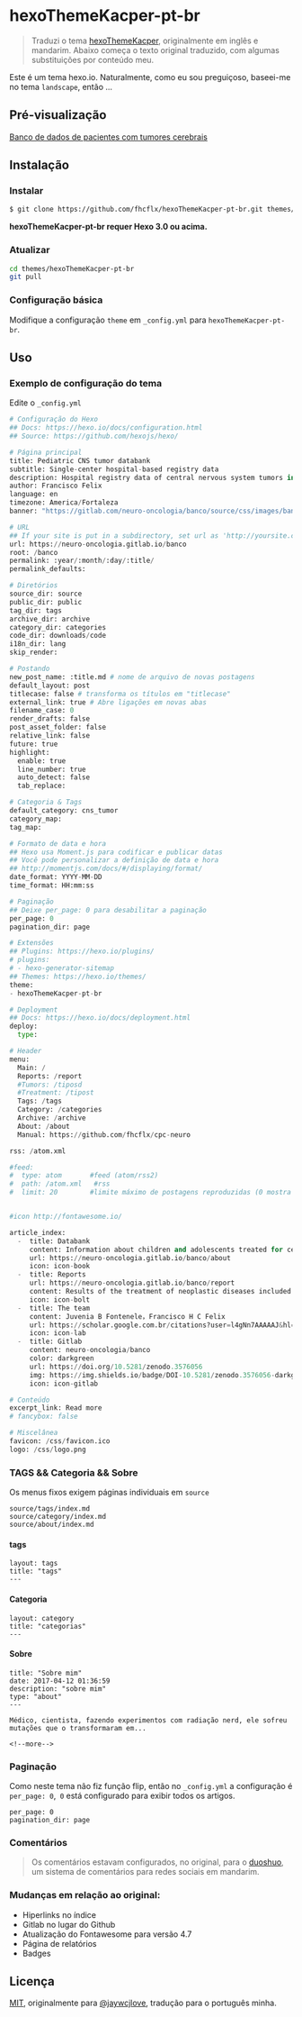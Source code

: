 # hexoThemeKacper-pt-br

> Traduzi o tema [hexoThemeKacper](https://github.com/jaywcjlove/hexoThemeKacper), originalmente em inglês e mandarim. Abaixo começa o texto original traduzido, com algumas substituições por conteúdo meu.

Este é um tema hexo.io. Naturalmente, como eu sou  preguiçoso, baseei-me no tema `landscape`, então ...

## Pré-visualização

[Banco de dados de pacientes com tumores cerebrais](https://neuro-oncologia.gitlab.io/banco/)

## Instalação

### Instalar

``` bash
$ git clone https://github.com/fhcflx/hexoThemeKacper-pt-br.git themes/hexoThemeKacper-pt-br
```

**hexoThemeKacper-pt-br requer Hexo 3.0 ou acima.**


### Atualizar

``` bash
cd themes/hexoThemeKacper-pt-br
git pull
```

### Configuração básica

Modifique a configuração `theme` em `_config.yml` para `hexoThemeKacper-pt-br`.

## Uso

### Exemplo de configuração do tema

Edite o `_config.yml`

```python
# Configuração do Hexo
## Docs: https://hexo.io/docs/configuration.html
## Source: https://github.com/hexojs/hexo/

# Página principal
title: Pediatric CNS tumor databank
subtitle: Single-center hospital-based registry data
description: Hospital registry data of central nervous system tumors in children and adolescents
author: Francisco Felix
language: en
timezone: America/Fortaleza
banner: "https://gitlab.com/neuro-oncologia/banco/source/css/images/banner.jpg"

# URL
## If your site is put in a subdirectory, set url as 'http://yoursite.com/child' and root as '/child/'
url: https://neuro-oncologia.gitlab.io/banco
root: /banco
permalink: :year/:month/:day/:title/
permalink_defaults:

# Diretórios
source_dir: source
public_dir: public
tag_dir: tags
archive_dir: archive
category_dir: categories
code_dir: downloads/code
i18n_dir: lang
skip_render:

# Postando
new_post_name: :title.md # nome de arquivo de novas postagens
default_layout: post
titlecase: false # transforma os títulos em "titlecase"
external_link: true # Abre ligações em novas abas
filename_case: 0
render_drafts: false
post_asset_folder: false
relative_link: false
future: true
highlight:
  enable: true
  line_number: true
  auto_detect: false
  tab_replace:

# Categoria & Tags
default_category: cns_tumor
category_map:
tag_map:

# Formato de data e hora
## Hexo usa Moment.js para codificar e publicar datas
## Você pode personalizar a definição de data e hora
## http://momentjs.com/docs/#/displaying/format/
date_format: YYYY-MM-DD
time_format: HH:mm:ss

# Paginação
## Deixe per_page: 0 para desabilitar a paginação
per_page: 0
pagination_dir: page

# Extensões
## Plugins: https://hexo.io/plugins/
# plugins:
# - hexo-generator-sitemap
## Themes: https://hexo.io/themes/
theme:
- hexoThemeKacper-pt-br

# Deployment
## Docs: https://hexo.io/docs/deployment.html
deploy:
  type:

# Header
menu:
  Main: /
  Reports: /report
  #Tumors: /tiposd
  #Treatment: /tipost
  Tags: /tags
  Category: /categories
  Archive: /archive
  About: /about
  Manual: https://github.com/fhcflx/cpc-neuro

rss: /atom.xml

#feed:
#  type: atom       #feed (atom/rss2)
#  path: /atom.xml   #rss
#  limit: 20        #limite máximo de postagens reproduzidas (0 mostra todas)


#icon http://fontawesome.io/

article_index:
  -  title: Databank
     content: Information about children and adolescents treated for central nervous system tumors in a specialized center in Brazil. Approved by IRB.
     url: https://neuro-oncologia.gitlab.io/banco/about
     icon: icon-book
  -  title: Reports
     url: https://neuro-oncologia.gitlab.io/banco/report
     content: Results of the treatment of neoplastic diseases included in the database, as well as epidemiology and information on prognostic factors.
     icon: icon-bolt
  -  title: The team
     content: Juvenia B Fontenele，Francisco H C Felix
     url: https://scholar.google.com.br/citations?user=l4gNn7AAAAAJ&hl=pt-BR&oi=ao
     icon: icon-lab
  -  title: Gitlab
     content: neuro-oncologia/banco
     color: darkgreen
     url: https://doi.org/10.5281/zenodo.3576056
     img: https://img.shields.io/badge/DOI-10.5281/zenodo.3576056-darkgreen
     icon: icon-gitlab

# Conteúdo
excerpt_link: Read more
# fancybox: false

# Miscelânea
favicon: /css/favicon.ico
logo: /css/logo.png
```

### TAGS && Categoria && Sobre

Os menus fixos exigem páginas individuais em `source`

```
source/tags/index.md
source/category/index.md
source/about/index.md
```


#### tags

```
layout: tags
title: "tags"
---
```


#### Categoria

```
layout: category
title: "categorias"
---
```


#### Sobre

```
title: "Sobre mim"
date: 2017-04-12 01:36:59
description: "sobre mim"
type: "about"
---

Médico, cientista, fazendo experimentos com radiação nerd, ele sofreu mutações que o transformaram em...

<!--more-->
```


### Paginação

Como neste tema não fiz função flip, então no `_config.yml` a configuração é ` per_page: 0`,` 0` está configurado para exibir todos os artigos.

```
per_page: 0
pagination_dir: page
```

### Comentários

> Os comentários estavam configurados, no original, para o [duoshuo](https://dev/duoshuo.com), um sistema de comentários para redes sociais em mandarim.

### Mudanças em relação ao original:
- Hiperlinks no índice
- Gitlab no lugar do Github
- Atualização do Fontawesome para versão 4.7
- Página de relatórios
- Badges

## Licença
[MIT](/MIT-LICENSE), originalmente para [@jaywcjlove](https://github.com/jaywcjlove), tradução para o português minha.
